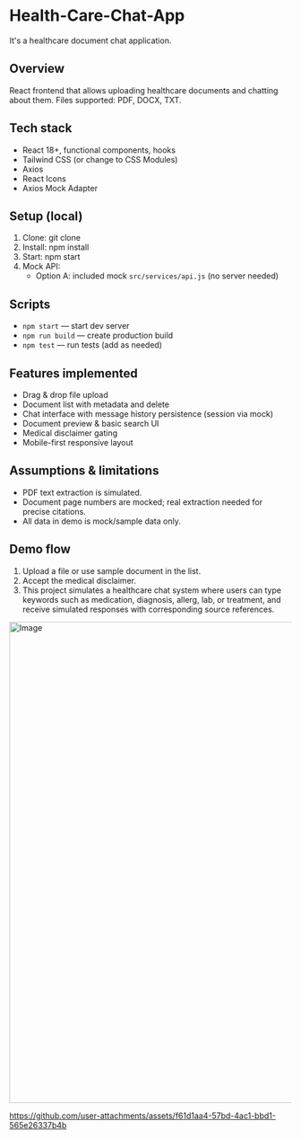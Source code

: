 # Health-Care-Chat-App
It's a healthcare document chat application.
## Overview
React frontend that allows uploading healthcare documents and chatting about them. Files supported: PDF, DOCX, TXT.

## Tech stack
- React 18+, functional components, hooks
- Tailwind CSS (or change to CSS Modules)
- Axios
- React Icons
- Axios Mock Adapter

## Setup (local)
1. Clone:
   git clone <repo-url>
2. Install:
   npm install
3. Start:
   npm start
4. Mock API:
   - Option A: included mock `src/services/api.js` (no server needed)
   

## Scripts
- `npm start` — start dev server
- `npm run build` — create production build
- `npm test` — run tests (add as needed)

## Features implemented
- Drag & drop file upload 
- Document list with metadata and delete
- Chat interface with message history persistence (session via mock)
- Document preview & basic search UI
- Medical disclaimer gating
- Mobile-first responsive layout

## Assumptions & limitations
- PDF text extraction is simulated.
- Document page numbers are mocked; real extraction needed for precise citations.
- All data in demo is mock/sample data only.

## Demo flow
1. Upload a file or use sample document in the list.
2. Accept the medical disclaimer.
3. This project simulates a healthcare chat system where users can type keywords such as medication, diagnosis, allerg, lab, or treatment, and receive simulated responses with corresponding source references.

<img width="1512" height="857" alt="Image" src="https://github.com/user-attachments/assets/8889c8ff-55a3-4ea6-b3ca-848f59f63819" />

https://github.com/user-attachments/assets/f61d1aa4-57bd-4ac1-bbd1-565e26337b4b
